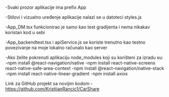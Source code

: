 -Svaki prozor aplikacije ima prefix App

-Stilovi i vizualno uređenje aplikacije nalazi se u datoteci styles.js

-App_DM.tsx funkcionirao je samo kao test gradijenta i nema nikakav koristan kod u sebi

-App_backendtest.tsx i apiService.js se koriste trenutno kao testno povezivanje na moje lokalno računalo kao server

-Ako želite pokrenuti aplikaciju node_modules koji su korišteni za izradu su:
	-npm install @react-navigation/native
	-npm install react-native-screens react-native-safe-area-context
	-npm install @react-navigation/native-stack
	-npm install react-native-linear-gradient
	-npm install axios

Link za GitHub projekt sa novijim kodom - https://github.com/KristijanRancic1/CarShare 
